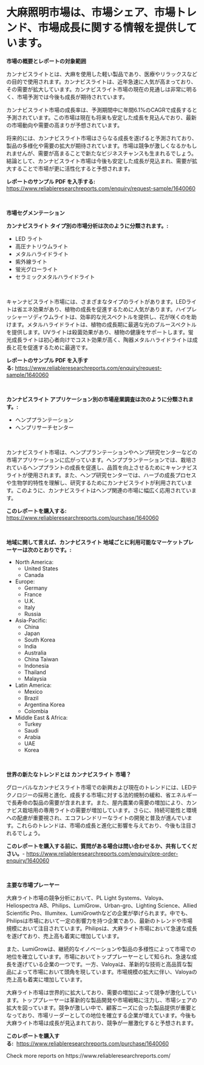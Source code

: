 <p><h1>大麻照明市場は、市場シェア、市場トレンド、市場成長に関する情報を提供しています。</h1></p><p><strong>市場の概要とレポートの対象範囲</strong></p>
<p><p>カンナビスライトとは、大麻を使用した軽い製品であり、医療やリラックスなどの目的で使用されます。カンナビスライトは、近年急速に人気が高まっており、その需要が拡大しています。カンナビスライト市場の現在の見通しは非常に明るく、市場予測では今後も成長が期待されています。</p><p>カンナビスライト市場の成長率は、予測期間中に年間6.1%のCAGRで成長すると予測されています。この市場は現在も将来も安定した成長を見込んでおり、最新の市場動向や需要の高まりが予想されています。</p><p>将来的には、カンナビスライト市場はさらなる成長を遂げると予測されており、製品の多様化や需要の拡大が期待されています。市場は競争が激しくなるかもしれませんが、需要が高まることで新たなビジネスチャンスも生まれるでしょう。結論として、カンナビスライト市場は今後も安定した成長が見込まれ、需要が拡大することで市場が更に活性化すると予想されます。</p></p>
<p><strong>レポートのサンプル PDF を入手する:</strong> <a href="https://www.reliableresearchreports.com/enquiry/request-sample/1640060">https://www.reliableresearchreports.com/enquiry/request-sample/1640060</a></p>
<p>&nbsp;</p>
<p><strong>市場セグメンテーション</strong></p>
<p><strong>カンナビスライト タイプ別の市場分析は次のように分類されます。:</strong></p>
<p><ul><li>LED ライト</li><li>高圧ナトリウムライト</li><li>メタルハライドライト</li><li>紫外線ライト</li><li>蛍光グローライト</li><li>セラミックメタルハライドライト</li></ul></p>
<p>&nbsp;</p>
<p><p>キャンナビスライト市場には、さまざまなタイプのライトがあります。LEDライトは省エネ効果があり、植物の成長を促進するために人気があります。ハイプレッシャーソディウムライトは、効率的な光スペクトルを提供し、花が咲くのを助けます。メタルハライドライトは、植物の成長期に最適な光のブルースペクトルを提供します。UVライトは殺菌効果があり、植物の健康をサポートします。蛍光成長ライトは初心者向けでコスト効果が高く、陶器メタルハライドライトは成長と花を促進するために最適です。</p></p>
<p><strong>レポートのサンプル PDF を入手する:</strong>&nbsp;<a href="https://www.reliableresearchreports.com/enquiry/request-sample/1640060">https://www.reliableresearchreports.com/enquiry/request-sample/1640060</a></p>
<p>&nbsp;</p>
<p><strong> カンナビスライト アプリケーション別の市場産業調査は次のように分類されます。:</strong></p>
<p><ul><li>ヘンププランテーション</li><li>ヘンプリサーチセンター</li></ul></p>
<p>&nbsp;</p>
<p><p>カンナビスライト市場は、ヘンププランテーションやヘンプ研究センターなどの市場アプリケーションに広がっています。ヘンププランテーションでは、栽培されているヘンププラントの成長を促進し、品質を向上させるためにキャンナビスライトが使用されます。また、ヘンプ研究センターでは、ハーブの成長プロセスや生物学的特性を理解し、研究するためにカンナビスライトが利用されています。このように、カンナビスライトはヘンプ関連の市場に幅広く応用されています。</p></p>
<p><strong>このレポートを購入する:</strong>&nbsp; <a href="https://www.reliableresearchreports.com/purchase/1640060">https://www.reliableresearchreports.com/purchase/1640060</a></p>
<p>&nbsp;</p>
<p><strong>地域に関して言えば、カンナビスライト 地域ごとに利用可能なマーケットプレーヤーは次のとおりです。:</strong></p>
<p><ul>
    <li>
        North America:
        <ul>
            <li>United States</li>
            <li>Canada</li>
        </ul>
    </li>
    <li>
        Europe:
        <ul>
            <li>Germany</li>
            <li>France</li>
            <li>U.K.</li>
            <li>Italy</li>
            <li>Russia</li>
        </ul>
    </li>
    <li>
        Asia-Pacific:
        <ul>
            <li>China</li>
            <li>Japan</li>
            <li>South Korea</li>
            <li>India</li>
            <li>Australia</li>
            <li>China Taiwan</li>
            <li>Indonesia</li>
            <li>Thailand</li>
            <li>Malaysia</li>
        </ul>
    </li>
    <li>
        Latin America:
        <ul>
            <li>Mexico</li>
            <li>Brazil</li>
            <li>Argentina Korea</li>
            <li>Colombia</li>
        </ul>
    </li>
    <li>
        Middle East & Africa:
        <ul>
            <li>Turkey</li>
            <li>Saudi</li>
            <li>Arabia</li>
            <li>UAE</li>
            <li>Korea</li>
        </ul>
    </li>
    </ul></p>
<p>&nbsp;</p>
<p><strong>世界の新たなトレンドとは カンナビスライト 市場？</strong></p>
<p><p>グローバルなカンナビスライト市場での新興および現在のトレンドには、LEDテクノロジーの採用と進化、成長する市場に対する法的規制の緩和、省エネルギーで長寿命の製品の需要が含まれます。また、屋内農業の需要の増加により、カンナビス栽培用の専用ライトの需要が増加しています。さらに、持続可能性と環境への配慮が重要視され、エコフレンドリーなライトの開発と普及が進んでいます。これらのトレンドは、市場の成長と進化に影響を与えており、今後も注目されるでしょう。</p></p>
<p><strong>このレポートを購入する前に、質問がある場合は問い合わせるか、共有してください。</strong>- <a href="https://www.reliableresearchreports.com/enquiry/pre-order-enquiry/1640060">https://www.reliableresearchreports.com/enquiry/pre-order-enquiry/1640060</a></p>
<p>&nbsp;</p>
<p><strong>主要な市場プレーヤー</strong></p>
<p><p>大麻ライト市場の競争分析において、PL Light Systems、Valoya、Heliospectra AB、Philips、LumiGrow、Urban-gro、Lighting Science、Allied Scientific Pro、Illumitex、LumiGrowthなどの企業が挙げられます。中でも、Philipsは市場において一定の影響力を持つ企業であり、最新のトレンドや市場規模において注目されています。Philipsは、大麻ライト市場において急速な成長を遂げており、売上高も着実に増加しています。</p><p>また、LumiGrowは、継続的なイノベーションや製品の多様性によって市場での地位を確立しています。市場においてトッププレーヤーとして知られ、急速な成長を遂げている企業の一つです。一方、Valoyaは、革新的な技術と高品質な製品によって市場において頭角を現しています。市場規模の拡大に伴い、Valoyaの売上高も着実に増加しています。</p><p>大麻ライト市場は世界的に拡大しており、需要の増加によって競争が激化しています。トッププレーヤーは革新的な製品開発や市場戦略に注力し、市場シェアの拡大を図っています。競争が激しい中で、顧客ニーズに合った製品提供が重要となっており、市場リーダーとしての地位を確立する企業が増えています。今後も大麻ライト市場は成長が見込まれており、競争が一層激化すると予想されます。</p></p>
<p><strong>このレポートを購入する:</strong>&nbsp;&nbsp;<a href="https://www.reliableresearchreports.com/purchase/1640060">https://www.reliableresearchreports.com/purchase/1640060</a></p>
<p>Check more reports on https://www.reliableresearchreports.com/</p>